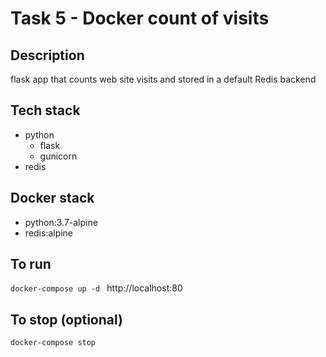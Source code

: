 # Task 5 - Docker count of visits

## Description
flask app that counts web site visits and stored in a default Redis backend

## Tech stack
- python
  - flask
  - gunicorn
- redis

## Docker stack
- python:3.7-alpine
- redis:alpine

## To run
`docker-compose up -d `
http://localhost:80

## To stop (optional)
`docker-compose stop`

